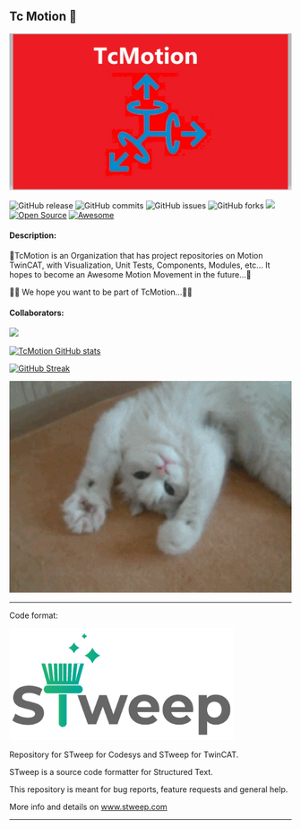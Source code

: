 ## Tc Motion 👋

<div id="header" align="center">
  <img src="https://github.com/TcMotion/.github/blob/main/assets/TcMotion_Logo.jpg" width="800"/>
</div>

![GitHub release](https://img.shields.io/github/v/release/TcMotion/Component_Motion_OOP_Axis?include_prereleases)
![GitHub commits](https://img.shields.io/github/commit-activity/m/TcMotion/Component_Motion_OOP_Axis)
![GitHub issues](https://img.shields.io/github/issues/TcMotion/Component_Motion_OOP_Axis)
![GitHub forks](https://img.shields.io/github/forks/TcMotion/Component_Motion_OOP_Axis?style=social)
<img src="https://komarev.com/ghpvc/?username=TcMotion"/>
[![Open Source](https://badges.frapsoft.com/os/v1/open-source.svg?v=103)](https://opensource.org/)
[![Awesome](https://cdn.rawgit.com/sindresorhus/awesome/d7305f38d29fed78fa85652e3a63e154dd8e8829/media/badge.svg)](https://github.com/sindresorhus/awesome)  
#### Description:
🌈TcMotion is an Organization that has project repositories on Motion TwinCAT, with Visualization, Unit Tests, Components, Modules, etc...
It hopes to become an Awesome Motion Movement in the future...🧙

👩‍💻 We hope you want to be part of TcMotion...🙋‍♀️

#### Collaborators:
<a href = "https://github.com/TcMotion/Component_Motion_OOP_Axis/graphs/contributors">
<img src = "https://contrib.rocks/image?repo=TcMotion/Component_Motion_OOP_Axis" />
</a>

[![TcMotion GitHub stats](https://github-readme-stats.vercel.app/api?username=runtimevic)](https://github.com/anuraghazra/github-readme-stats)

[![GitHub Streak](https://streak-stats.demolab.com/?user=runtimevic)](https://git.io/streak-stats)

<div id="header" align="center">
  <img src="https://github.com/TcMotion/.github/blob/main/assets/giphy.gif" width="800"/>
</div>

***
Code format:

<div id="header" align="left">
  <img src="https://github.com/TcMotion/.github/blob/main/assets/STweep.png" width="400"/>
</div>

Repository for STweep for Codesys and STweep for TwinCAT.

STweep is a source code formatter for Structured Text.

This repository is meant for bug reports, feature requests and general help.

More info and details on www.stweep.com


***